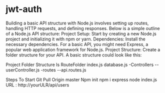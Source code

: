 # jwt-auth
 Building a basic API structure with Node.js involves setting up routes, handling HTTP requests, and defining responses. Below is a simple outline of a Node.js API structure:
 Project Setup: Start by creating a new Node.js project and initializing it with npm or yarn.
 Dependencies: Install the necessary dependencies. For a basic API, you might need Express, a popular web application framework for Node.js.
 Project Structure: Create a folder structure for your API. A basic structure could look like this:

Project Folder Structure Is 
RouteFolder
          index.js
          database.js
         -Controllers
           --userController.js
         -routes
           --api.routes.js


Steps To Start
 Git Pull Origin master
 Npm init
 npm i express
 node index.js
 URL : http://yourULR/api/users
